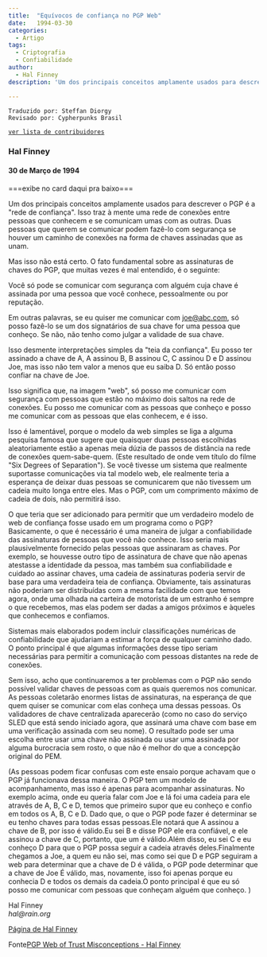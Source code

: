 ```yaml
---
title:  "Equívocos de confiança no PGP Web"
date:   1994-03-30
categories:
  - Artigo
tags:
  - Criptografia
  - Confiabilidade
author:
  - Hal Finney
description: 'Um dos principais conceitos amplamente usados ​​para descrever o PGP é a "rede de confiança". Isso traz à mente uma rede de conexões entre pessoas que conhecem e se comunicam umas com as outras. Duas pessoas que querem se comunicar podem fazê-lo com segurança se houver um caminho de conexões na forma de chaves assinadas que as unam.'

---
```

```
Traduzido por: Steffan Diorgy 
Revisado por: Cypherpunks Brasil
```
[```ver lista de contribuidores```](/about/#contribuidores)

### Hal Finney


#### 30 de Março de 1994
===exibe no card daqui pra baixo===


Um dos principais conceitos amplamente usados ​​para descrever o PGP é a "rede de confiança". Isso traz à mente uma rede de conexões entre pessoas que conhecem e se comunicam umas com as outras. Duas pessoas que querem se comunicar podem fazê-lo com segurança se houver um caminho de conexões na forma de chaves assinadas que as unam.

Mas isso não está certo. O fato fundamental sobre as assinaturas de chaves do PGP, que muitas vezes é mal entendido, é o seguinte:

Você só pode se comunicar com segurança com alguém cuja chave é assinada por uma pessoa que você conhece, pessoalmente ou por reputação.

Em outras palavras, se eu quiser me comunicar com joe@abc.com, só posso fazê-lo se um dos signatários de sua chave for uma pessoa que conheço. Se não, não tenho como julgar a validade de sua chave.

Isso desmente interpretações simples da "teia da confiança". Eu posso ter assinado a chave de A, A assinou B, B assinou C, C assinou D e D assinou Joe, mas isso não tem valor a menos que eu saiba D. Só então posso confiar na chave de Joe.

Isso significa que, na imagem "web", só posso me comunicar com segurança com pessoas que estão no máximo dois saltos na rede de conexões. Eu posso me comunicar com as pessoas que conheço e posso me comunicar com as pessoas que elas conhecem, e é isso.

Isso é lamentável, porque o modelo da web simples se liga a alguma pesquisa famosa que sugere que quaisquer duas pessoas escolhidas aleatoriamente estão a apenas meia dúzia de passos de distância na rede de conexões quem-sabe-quem. (Este resultado de onde vem título do filme "Six Degrees of Separation"). Se você tivesse um sistema que realmente suportasse comunicações via tal modelo web, ele realmente teria a esperança de deixar duas pessoas se comunicarem que não tivessem um cadeia muito longa entre eles. Mas o PGP, com um comprimento máximo de cadeia de dois, não permitirá isso.

O que teria que ser adicionado para permitir que um verdadeiro modelo de web de confiança fosse usado em um programa como o PGP? Basicamente, o que é necessário é uma maneira de julgar a confiabilidade das assinaturas de pessoas que você não conhece. Isso seria mais plausivelmente fornecido pelas pessoas que assinaram as chaves. Por exemplo, se houvesse outro tipo de assinatura de chave que não apenas atestasse a identidade da pessoa, mas também sua confiabilidade e cuidado ao assinar chaves, uma cadeia de assinaturas poderia servir de base para uma verdadeira teia de confiança. Obviamente, tais assinaturas não poderiam ser distribuídas com a mesma facilidade com que temos agora, onde uma olhada na carteira de motorista de um estranho é sempre o que recebemos, mas elas podem ser dadas a amigos próximos e àqueles que conhecemos e confiamos.

Sistemas mais elaborados podem incluir classificações numéricas de confiabilidade que ajudariam a estimar a força de qualquer caminho dado. O ponto principal é que algumas informações desse tipo seriam necessárias para permitir a comunicação com pessoas distantes na rede de conexões.

Sem isso, acho que continuaremos a ter problemas com o PGP não sendo possível validar chaves de pessoas com as quais queremos nos comunicar. As pessoas coletarão enormes listas de assinaturas, na esperança de que quem quiser se comunicar com elas conheça uma dessas pessoas. Os validadores de chave centralizada aparecerão (como no caso do serviço SLED que está sendo iniciado agora, que assinará uma chave com base em uma verificação assinada com seu nome). O resultado pode ser uma escolha entre usar uma chave não assinada ou usar uma assinada por alguma burocracia sem rosto, o que não é melhor do que a concepção original do PEM.

(As pessoas podem ficar confusas com este ensaio porque achavam que o PGP já funcionava dessa maneira. O PGP tem um modelo de acompanhamento, mas isso é apenas para acompanhar assinaturas. No exemplo acima, onde eu queria falar com Joe e lá foi uma cadeia para ele através de A, B, C e D, temos que primeiro supor que eu conheço e confio em todos os A, B, C e D. Dado que, o que o PGP pode fazer é determinar se eu tenho chaves para todas essas pessoas.Ele notará que A assinou a chave de B, por isso é válido.Eu sei B e disse PGP ele era confiável, e ele assinou a chave de C, portanto, que um é válido.Além disso, eu sei C e eu conheço D para que o PGP possa seguir a cadeia através deles.Finalmente chegamos a Joe, a quem eu não sei, mas como sei que D e PGP seguiram a web para determinar que a chave de D é válida, o PGP pode determinar que a chave de Joe É válido, mas, novamente, isso foi apenas porque eu conhecia D e todos os demais da cadeia.O ponto principal é que eu só posso me comunicar com pessoas que conheçam alguém que conheço. )

Hal Finney  
_hal@rain.org_

[Página de Hal Finney](https://web.archive.org/web/20140207101454/http://finney.org/~hal/)


Fonte[PGP Web of Trust Misconceptions - Hal Finney](https://nakamotoinstitute.org/pgp-web-of-trust-misconceptions/)